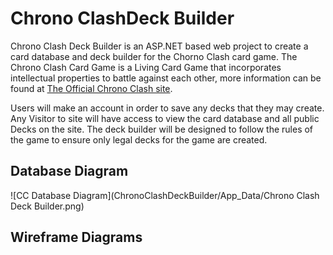 # Chrono ClashDeck Builder
Chrono Clash Deck Builder is an ASP.NET based web project to create a card database and deck builder for the Chorno Clash card game. The Chrono Clash Card Game is a Living Card Game that incorporates intellectual properties to battle against each other, more information can be found at [The Official Chrono Clash site](https://www.chronoclashsystem.com/en.php). 

Users will make an account in order to save any decks that they may create. Any Visitor to site will have access to view the card database and all public Decks on the site. The deck builder will be designed to follow the rules of the game to ensure only legal decks for the game are created.
## Database Diagram
![CC Database Diagram](ChronoClashDeckBuilder/App_Data/Chrono Clash Deck Builder.png)
## Wireframe Diagrams
